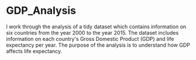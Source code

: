 # GDP_Analysis
I work through the analysis of a tidy dataset which contains information on six countries from the year 2000 to the year 2015.  The dataset includes information on each country's Gross Domestic Product (GDP) and life expectancy per year.  The purpose of the analysis is to understand how GDP affects life expectancy.
